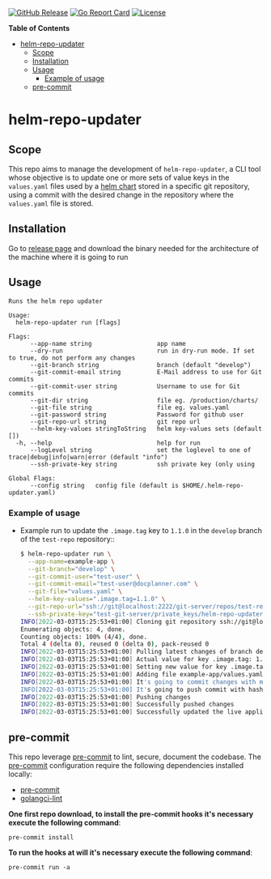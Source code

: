 [![GitHub Release](https://img.shields.io/github/release/DocPlanner/helm-repo-updater.svg?logo=github&labelColor=262b30)](https://github.com/DocPlanner/helm-repo-updater/releases)
[![Go Report Card](https://goreportcard.com/badge/github.com/DocPlanner/helm-repo-updater)](https://goreportcard.com/report/github.com/DocPlanner/helm-repo-updater)
[![License](https://img.shields.io/github/license/DocPlanner/helm-repo-updater)](https://github.com/DocPlanner/helm-repo-updater/LICENSE)

<!-- START doctoc generated TOC please keep comment here to allow auto update -->
<!-- DON'T EDIT THIS SECTION, INSTEAD RE-RUN doctoc TO UPDATE -->
**Table of Contents**

- [helm-repo-updater](#helm-repo-updater)
  - [Scope](#scope)
  - [Installation](#installation)
  - [Usage](#usage)
    - [Example of usage](#example-of-usage)
  - [pre-commit](#pre-commit)

<!-- END doctoc generated TOC please keep comment here to allow auto update -->

# helm-repo-updater

## Scope

This repo aims to manage the development of `helm-repo-updater`, a CLI tool whose objective is to update one or more sets of value keys in the `values.yaml` files used by a [helm chart](https://helm.sh/docs/topics/charts/) stored in a specific git repository, using a commit with the desired change in the repository where the `values.yaml` file is stored.

## Installation

Go to [release page](https://github.com/DocPlanner/helm-repo-updater/releases) and download the binary needed for the architecture of the machine where it is going to run

## Usage

    Runs the helm repo updater

    Usage:
      helm-repo-updater run [flags]

    Flags:
          --app-name string                  app name
          --dry-run                          run in dry-run mode. If set to true, do not perform any changes
          --git-branch string                branch (default "develop")
          --git-commit-email string          E-Mail address to use for Git commits
          --git-commit-user string           Username to use for Git commits
          --git-dir string                   file eg. /production/charts/
          --git-file string                  file eg. values.yaml
          --git-password string              Password for github user
          --git-repo-url string              git repo url
          --helm-key-values stringToString   helm key-values sets (default [])
      -h, --help                             help for run
          --logLevel string                  set the loglevel to one of trace|debug|info|warn|error (default "info")
          --ssh-private-key string           ssh private key (only using

    Global Flags:
          --config string   config file (default is $HOME/.helm-repo-updater.yaml)

### Example of usage

- Example run to update the `.image.tag` key to `1.1.0` in the `develop` branch of the `test-repo` repository::
  ```bash
  $ helm-repo-updater run \
    --app-name=example-app \
    --git-branch="develop" \
    --git-commit-user="test-user" \
    --git-commit-email="test-user@docplanner.com" \
    --git-file="values.yaml" \
    --helm-key-values=".image.tag=1.1.0" \
    --git-repo-url="ssh://git@localhost:2222/git-server/repos/test-repo.git" \
    --ssh-private-key="test-git-server/private_keys/helm-repo-updater-test"
  INFO[2022-03-03T15:25:53+01:00] Cloning git repository ssh://git@localhost:2222/git-server/repos/test-repo.git in temporal folder located in /var/folders/vb/v4wr_9f52ns4mmdkwp4_35cm0000gp/T/git-example-app4219399441  application=example-app
  Enumerating objects: 4, done.
  Counting objects: 100% (4/4), done.
  Total 4 (delta 0), reused 0 (delta 0), pack-reused 0
  INFO[2022-03-03T15:25:53+01:00] Pulling latest changes of branch develop      application=example-app
  INFO[2022-03-03T15:25:53+01:00] Actual value for key .image.tag: 1.0.0        application=example-app
  INFO[2022-03-03T15:25:53+01:00] Setting new value for key .image.tag: 1.1.0   application=example-app
  INFO[2022-03-03T15:25:53+01:00] Adding file example-app/values.yaml to git for commit changes  application=example-app
  INFO[2022-03-03T15:25:53+01:00] It's going to commit changes with message: /var/folders/vb/v4wr_9f52ns4mmdkwp4_35cm0000gp/T/example-app1005856236  application=example-app
  INFO[2022-03-03T15:25:53+01:00] It's going to push commit with hash 7b690b0d286dac13c23418807a0612acf7a83867 and message /var/folders/vb/v4wr_9f52ns4mmdkwp4_35cm0000gp/T/example-app1005856236  application=example-app
  INFO[2022-03-03T15:25:53+01:00] Pushing changes                               application=example-app
  INFO[2022-03-03T15:25:53+01:00] Successfully pushed changes                   application=example-app
  INFO[2022-03-03T15:25:53+01:00] Successfully updated the live application spec  application=example-app
  ```

## pre-commit

This repo leverage [pre-commit](https://pre-commit.com) to lint, secure, document the codebase. The [pre-commit](https://pre-commit.com) configuration require the following dependencies installed locally:
- [pre-commit](https://pre-commit.com/#install)
- [golangci-lint](https://golangci-lint.run/usage/install/#local-installation)

**One first repo download, to install the pre-commit hooks it's necessary execute the following command**:
```
pre-commit install
```

**To run the hooks at will it's necessary execute the following command**:
```
pre-commit run -a
```
